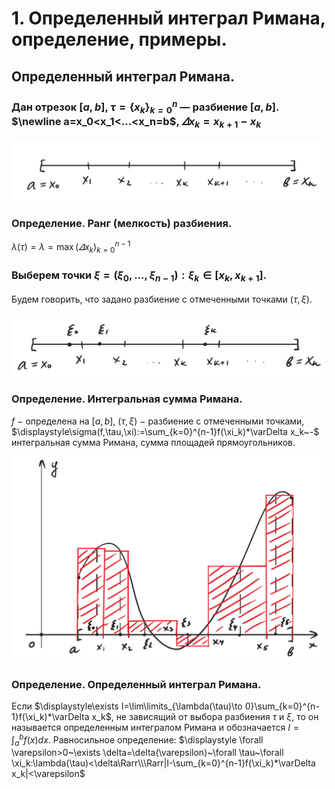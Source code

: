 # 1. Определенный интеграл Римана, определение, примеры.

## Определенный интеграл Римана.

### Дан отрезок $[a,b]$, $\tau=\{x_k\}_{k=0}^n$ — разбиение $[a,b]$. $\newline a=x_0<x_1<...<x_n=b$, $\varDelta x_k=x_{k+1}-x_k$

![Untitled](sem2/notes/analysis/notes/13-02-24/Untitled.png)

### Определение. Ранг (мелкость) разбиения.
$\lambda(\tau)=\lambda=\max(\varDelta x_k)_{k=0}^{n-1}$

### Выберем точки $\xi=(\xi_0,...,\xi_{n-1}):\xi_k\in[x_k,x_{k+1}]$. 
Будем говорить, что задано разбиение с отмеченными точками $(\tau, \xi).$

![Untitled](sem2/notes/analysis/notes/13-02-24/Untitled%201.png)

### Определение. Интегральная сумма Римана.
$f~-$ определена на $[a,b]$, $(\tau, \xi)~-$ разбиение с отмеченными точками, $\displaystyle\sigma(f,\tau,\xi):=\sum_{k=0}^{n-1}f(\xi_k)*\varDelta x_k~-$ интегральная сумма Римана, сумма площадей прямоугольников.

![Untitled](sem2/notes/analysis/notes/13-02-24/Untitled%202.png)

### Определение. Определенный интеграл Римана.
Если $\displaystyle\exists I=\lim\limits_{\lambda(\tau)\to 0}\sum_{k=0}^{n-1}f(\xi_k)*\varDelta x_k$, не зависящий от выбора разбиения $\tau$ и $\xi$, то он называется определенным интегралом Римана и обозначается $\displaystyle I=\int_a^bf(x)dx$. 
Равносильное определение: $\displaystyle \forall \varepsilon>0~\exists \delta=\delta(\varepsilon)~\forall \tau~\forall \xi_k:\lambda(\tau)<\delta\Rarr\\\Rarr|I-\sum_{k=0}^{n-1}f(\xi_k)*\varDelta x_k|<\varepsilon$